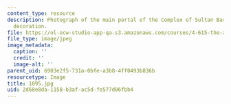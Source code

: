 ```yaml
---
content_type: resource
description: Photograph of the main portal of the Complex of Sultan Barquq with marble
  decoration.
file: https://ol-ocw-studio-app-qa.s3.amazonaws.com/courses/4-615-the-architecture-of-cairo-spring-2002/2d68e8da1158b3afac5dfe577d06fbb4_1095.jpg
file_type: image/jpeg
image_metadata:
  caption: ''
  credit: ''
  image-alt: ''
parent_uid: 6903e2f5-731a-0bfe-a3b8-4ff0493b836b
resourcetype: Image
title: 1095.jpg
uid: 2d68e8da-1158-b3af-ac5d-fe577d06fbb4
---
```

